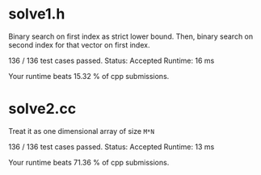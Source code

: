 # solve1.h

Binary search on first index as strict lower bound.
Then, binary search on second index for that vector on first index.

136 / 136 test cases passed.
Status: Accepted
Runtime: 16 ms

Your runtime beats 15.32 % of cpp submissions.

# solve2.cc

Treat it as one dimensional array of size `M*N`

136 / 136 test cases passed.
Status: Accepted
Runtime: 13 ms

Your runtime beats 71.36 % of cpp submissions.


